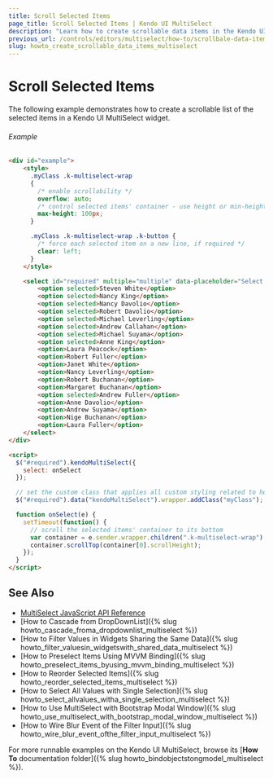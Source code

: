 ```yaml
---
title: Scroll Selected Items
page_title: Scroll Selected Items | Kendo UI MultiSelect
description: "Learn how to create scrollable data items in the Kendo UI MultiSelect widget."
previous_url: /controls/editors/multiselect/how-to/scrollbale-data-items, /web/multiselect/how-to/scrollbale-data-items, /controls/editors/multiselect/how-to/scrollable-data-items
slug: howto_create_scrollable_data_items_multiselect
---
```


# Scroll Selected Items

The following example demonstrates how to create a scrollable list of the selected items in a Kendo UI MultiSelect widget.

###### Example

```html
<div id="example">
    <style>
      .myClass .k-multiselect-wrap
      {
        /* enable scrollability */
        overflow: auto;
        /* control selected items' container - use height or min-height and/or max-height */
        max-height: 100px;
      }

      .myClass .k-multiselect-wrap .k-button {
        /* force each selected item on a new line, if required */
        clear: left;
      }
    </style>

    <select id="required" multiple="multiple" data-placeholder="Select attendees..." style="width:200px">
        <option selected>Steven White</option>
        <option selected>Nancy King</option>
        <option selected>Nancy Davolio</option>
        <option selected>Robert Davolio</option>
        <option selected>Michael Leverling</option>
        <option selected>Andrew Callahan</option>
        <option selected>Michael Suyama</option>
        <option selected>Anne King</option>
        <option>Laura Peacock</option>
        <option>Robert Fuller</option>
        <option>Janet White</option>
        <option>Nancy Leverling</option>
        <option>Robert Buchanan</option>
        <option>Margaret Buchanan</option>
        <option selected>Andrew Fuller</option>
        <option>Anne Davolio</option>
        <option>Andrew Suyama</option>
        <option>Nige Buchanan</option>
        <option>Laura Fuller</option>
    </select>
</div>

<script>
  $("#required").kendoMultiSelect({
    select: onSelect
  });

  // set the custom class that applies all custom styling related to heights, scrollability and selected items arrangement
  $("#required").data("kendoMultiSelect").wrapper.addClass("myClass");

  function onSelect(e) {
    setTimeout(function() {
      // scroll the selected items' container to its bottom
      var container = e.sender.wrapper.children(".k-multiselect-wrap");
      container.scrollTop(container[0].scrollHeight);
    });
  }
</script>
```

## See Also

* [MultiSelect JavaScript API Reference](/api/javascript/ui/multiselect)
* [How to Cascade from DropDownList]({% slug howto_cascade_froma_dropdownlist_multiselect %})
* [How to Filter Values in Widgets Sharing the Same Data]({% slug howto_filter_valuesin_widgetswith_shared_data_multiselect %})
* [How to Preselect Items Using MVVM Binding]({% slug howto_preselect_items_byusing_mvvm_binding_multiselect %})
* [How to Reorder Selected Items]({% slug howto_reorder_selected_items_multiselect %})
* [How to Select All Values with Single Selection]({% slug howto_select_allvalues_witha_single_selection_multiselect %})
* [How to Use MultiSelect with Bootstrap Modal Window]({% slug howto_use_multiselect_with_bootstrap_modal_window_multiselect %})
* [How to Wire Blur Event of the Filter Input]({% slug howto_wire_blur_event_ofthe_filtеr_input_multiselect %})

For more runnable examples on the Kendo UI MultiSelect, browse its [**How To** documentation folder]({% slug howto_bindobjectstongmodel_multiselect %}).
